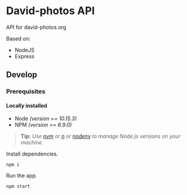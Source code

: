 # David-photos API

API for david-photos.org

Based on:

- NodeJS
- Express

## Develop

### Prerequisites

#### Locally installed

- Node _(version == 10.15.3)_
- NPM _(version == 6.9.0)_

> **Tip:** _Use [nvm](https://github.com/nvm-sh/nvm) or [n](https://github.com/tj/n) or [nodenv](https://github.com/nodenv/nodenv#installation)
> to manage Node.js versions on your machine._

Install dependencies.

```console
npm i
```

Run the app.

```console
npm start
```